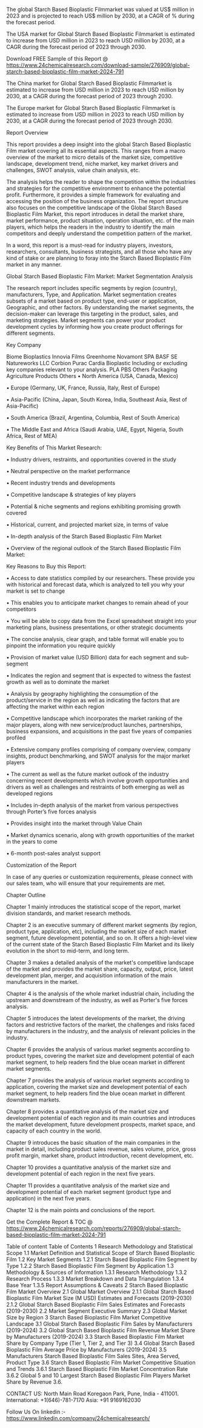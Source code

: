The global Starch Based Bioplastic Filmmarket was valued at US$ million in 2023 and is projected to reach US$ million by 2030, at a CAGR of % during the forecast period.

The USA market for Global Starch Based Bioplastic Filmmarket is estimated to increase from USD million in 2023 to reach USD million by 2030, at a CAGR during the forecast period of 2023 through 2030.

Download FREE Sample of this Report @ https://www.24chemicalresearch.com/download-sample/276909/global-starch-based-bioplastic-film-market-2024-791

The China market for Global Starch Based Bioplastic Filmmarket is estimated to increase from USD million in 2023 to reach USD million by 2030, at a CAGR during the forecast period of 2023 through 2030.

The Europe market for Global Starch Based Bioplastic Filmmarket is estimated to increase from USD million in 2023 to reach USD million by 2030, at a CAGR during the forecast period of 2023 through 2030.

Report Overview

This report provides a deep insight into the global Starch Based Bioplastic Film market covering all its essential aspects. This ranges from a macro overview of the market to micro details of the market size, competitive landscape, development trend, niche market, key market drivers and challenges, SWOT analysis, value chain analysis, etc.

The analysis helps the reader to shape the competition within the industries and strategies for the competitive environment to enhance the potential profit. Furthermore, it provides a simple framework for evaluating and accessing the position of the business organization. The report structure also focuses on the competitive landscape of the Global Starch Based Bioplastic Film Market, this report introduces in detail the market share, market performance, product situation, operation situation, etc. of the main players, which helps the readers in the industry to identify the main competitors and deeply understand the competition pattern of the market.

In a word, this report is a must-read for industry players, investors, researchers, consultants, business strategists, and all those who have any kind of stake or are planning to foray into the Starch Based Bioplastic Film market in any manner.

Global Starch Based Bioplastic Film Market: Market Segmentation Analysis

The research report includes specific segments by region (country), manufacturers, Type, and Application. Market segmentation creates subsets of a market based on product type, end-user or application, Geographic, and other factors. By understanding the market segments, the decision-maker can leverage this targeting in the product, sales, and marketing strategies. Market segments can power your product development cycles by informing how you create product offerings for different segments.

Key Company

Biome Bioplastics
Innovia Films
Greenhome
Novamont SPA
BASF SE
Natureworks LLC
Corbion Purac
Cardia Bioplastic
Including or excluding key companies relevant to your analysis.
PLA
PBS
Others
Packaging
Agriculture Products
Others
• North America (USA, Canada, Mexico)

• Europe (Germany, UK, France, Russia, Italy, Rest of Europe)

• Asia-Pacific (China, Japan, South Korea, India, Southeast Asia, Rest of Asia-Pacific)

• South America (Brazil, Argentina, Columbia, Rest of South America)

• The Middle East and Africa (Saudi Arabia, UAE, Egypt, Nigeria, South Africa, Rest of MEA)

Key Benefits of This Market Research:

• Industry drivers, restraints, and opportunities covered in the study

• Neutral perspective on the market performance

• Recent industry trends and developments

• Competitive landscape & strategies of key players

• Potential & niche segments and regions exhibiting promising growth covered

• Historical, current, and projected market size, in terms of value

• In-depth analysis of the Starch Based Bioplastic Film Market

• Overview of the regional outlook of the Starch Based Bioplastic Film Market:

Key Reasons to Buy this Report:

• Access to date statistics compiled by our researchers. These provide you with historical and forecast data, which is analyzed to tell you why your market is set to change

• This enables you to anticipate market changes to remain ahead of your competitors

• You will be able to copy data from the Excel spreadsheet straight into your marketing plans, business presentations, or other strategic documents

• The concise analysis, clear graph, and table format will enable you to pinpoint the information you require quickly

• Provision of market value (USD Billion) data for each segment and sub-segment

• Indicates the region and segment that is expected to witness the fastest growth as well as to dominate the market

• Analysis by geography highlighting the consumption of the product/service in the region as well as indicating the factors that are affecting the market within each region

• Competitive landscape which incorporates the market ranking of the major players, along with new service/product launches, partnerships, business expansions, and acquisitions in the past five years of companies profiled

• Extensive company profiles comprising of company overview, company insights, product benchmarking, and SWOT analysis for the major market players

• The current as well as the future market outlook of the industry concerning recent developments which involve growth opportunities and drivers as well as challenges and restraints of both emerging as well as developed regions

• Includes in-depth analysis of the market from various perspectives through Porter’s five forces analysis

• Provides insight into the market through Value Chain

• Market dynamics scenario, along with growth opportunities of the market in the years to come

• 6-month post-sales analyst support

Customization of the Report

In case of any queries or customization requirements, please connect with our sales team, who will ensure that your requirements are met.

Chapter Outline

Chapter 1 mainly introduces the statistical scope of the report, market division standards, and market research methods.

Chapter 2 is an executive summary of different market segments (by region, product type, application, etc), including the market size of each market segment, future development potential, and so on. It offers a high-level view of the current state of the Starch Based Bioplastic Film Market and its likely evolution in the short to mid-term, and long term.

Chapter 3 makes a detailed analysis of the market's competitive landscape of the market and provides the market share, capacity, output, price, latest development plan, merger, and acquisition information of the main manufacturers in the market.

Chapter 4 is the analysis of the whole market industrial chain, including the upstream and downstream of the industry, as well as Porter's five forces analysis.

Chapter 5 introduces the latest developments of the market, the driving factors and restrictive factors of the market, the challenges and risks faced by manufacturers in the industry, and the analysis of relevant policies in the industry.

Chapter 6 provides the analysis of various market segments according to product types, covering the market size and development potential of each market segment, to help readers find the blue ocean market in different market segments.

Chapter 7 provides the analysis of various market segments according to application, covering the market size and development potential of each market segment, to help readers find the blue ocean market in different downstream markets.

Chapter 8 provides a quantitative analysis of the market size and development potential of each region and its main countries and introduces the market development, future development prospects, market space, and capacity of each country in the world.

Chapter 9 introduces the basic situation of the main companies in the market in detail, including product sales revenue, sales volume, price, gross profit margin, market share, product introduction, recent development, etc.

Chapter 10 provides a quantitative analysis of the market size and development potential of each region in the next five years.

Chapter 11 provides a quantitative analysis of the market size and development potential of each market segment (product type and application) in the next five years.

Chapter 12 is the main points and conclusions of the report.

Get the Complete Report & TOC @ https://www.24chemicalresearch.com/reports/276909/global-starch-based-bioplastic-film-market-2024-791

Table of content
Table of Contents
1 Research Methodology and Statistical Scope
1.1 Market Definition and Statistical Scope of Starch Based Bioplastic Film
1.2 Key Market Segments
1.2.1 Starch Based Bioplastic Film Segment by Type
1.2.2 Starch Based Bioplastic Film Segment by Application
1.3 Methodology & Sources of Information
1.3.1 Research Methodology
1.3.2 Research Process
1.3.3 Market Breakdown and Data Triangulation
1.3.4 Base Year
1.3.5 Report Assumptions & Caveats
2 Starch Based Bioplastic Film Market Overview
2.1 Global Market Overview
2.1.1 Global Starch Based Bioplastic Film Market Size (M USD) Estimates and Forecasts (2019-2030)
2.1.2 Global Starch Based Bioplastic Film Sales Estimates and Forecasts (2019-2030)
2.2 Market Segment Executive Summary
2.3 Global Market Size by Region
3 Starch Based Bioplastic Film Market Competitive Landscape
3.1 Global Starch Based Bioplastic Film Sales by Manufacturers (2019-2024)
3.2 Global Starch Based Bioplastic Film Revenue Market Share by Manufacturers (2019-2024)
3.3 Starch Based Bioplastic Film Market Share by Company Type (Tier 1, Tier 2, and Tier 3)
3.4 Global Starch Based Bioplastic Film Average Price by Manufacturers (2019-2024)
3.5 Manufacturers Starch Based Bioplastic Film Sales Sites, Area Served, Product Type
3.6 Starch Based Bioplastic Film Market Competitive Situation and Trends
3.6.1 Starch Based Bioplastic Film Market Concentration Rate
3.6.2 Global 5 and 10 Largest Starch Based Bioplastic Film Players Market Share by Revenue
3.6.

CONTACT US:
North Main Road Koregaon Park, Pune, India - 411001.
International: +1(646)-781-7170
Asia: +91 9169162030

Follow Us On linkedin :- https://www.linkedin.com/company/24chemicalresearch/
